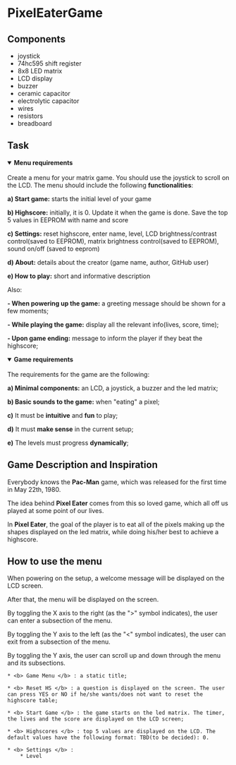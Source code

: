 # PixelEaterGame #

## Components 

* joystick
* 74hc595 shift register
* 8x8 LED matrix
* LCD display
* buzzer
* ceramic capacitor
* electrolytic capacitor
* wires
* resistors 
* breadboard

## Task

<details open>
<summary><b>Menu requirements</b></summary>
  <br>
Create a menu for your matrix game. You should use the joystick to scroll on the LCD. The menu should include the following <b>functionalities</b>:
  

  <b>a) Start game:</b> starts the initial level of your game
 
  <b>b) Highscore:</b> initially, it is 0. Update it when the game is done. Save the top 5 values in EEPROM with name and score

  <b>c) Settings:</b> reset highscore, enter name, level, LCD brightness/contrast control(saved to EEPROM), matrix brightness control(saved to EEPROM), sound on/off (saved to eeprom)

  <b>d) About:</b> details about the creator (game name, author, GitHub user)

  <b>e) How to play:</b> short and informative description

Also: 

  <b>- When powering up the game:</b> a greeting message should be shown for a few moments;

  <b>- While playing the game:</b> display all the relevant info(lives, score, time);

  <b>- Upon game ending:</b> message to inform the player if they beat the highscore; 
</details>

<details open>
  <summary><b>Game requirements</b></summary>
  <br>
  The requirements for the game are the following:
  
  <b>a) Minimal components:</b> an LCD, a joystick, a buzzer and the led matrix;
  
  <b>b) Basic sounds to the game:</b> when "eating" a pixel;
  
  <b>c)</b> It must be <b>intuitive</b> and <b>fun</b> to play;
  
  <b>d)</b> It must <b>make sense</b> in the current setup;
  
  <b>e)</b> The levels must progress <b>dynamically</b>;
  
  </details>
  
  ## Game Description and Inspiration
  
  Everybody knows the <b>Pac-Man</b> game, which was released for the first time in May 22th, 1980. 
  
  The idea behind <b>Pixel Eater</b> comes from this so loved game, which all off us played at some point of our lives. 
  
  In <b>Pixel Eater</b>, the goal of the player is to eat all of the pixels making up the shapes displayed on the led matrix, while doing his/her best to achieve a highscore. 
  

## How to use the menu

  When powering on the setup, a welcome message will be displayed on the LCD screen.  
  
  After that, the menu will be displayed on the screen.
  
  By toggling the X axis to the right (as the ">" symbol indicates), the user can enter a subsection of the menu. 
  
  By toggling the Y axis to the left (as the "<" symbol indicates), the user can exit from a subsection of the menu.
  
  By toggling the Y axis, the user can scroll up and down through the menu and its subsections.
  
    * <b> Game Menu </b> : a static title;
    
    * <b> Reset HS </b> : a question is displayed on the screen. The user can press YES or NO if he/she wants/does not want to reset the highscore table;
    
    * <b> Start Game </b> : the game starts on the led matrix. The timer, the lives and the score are displayed on the LCD screen;
    
    * <b> Highscores </b> : top 5 values are displayed on the LCD. The default values have the following format: TBD(to be decided): 0.
    
    * <b> Settings </b> : 
        * Level
   
    
    
  
